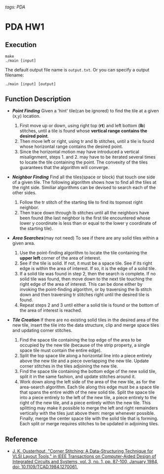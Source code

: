 ###### tags: PDA
# PDA HW1
## Execution
```shell
make
./main [input]
```
The default output file name is `output.txt`. Or you can specify a output filename:
```shell
./main [input] [output]
```

## Function Description

* ***Point Finding***
Given a 'hint' tile(can be ignored) to find the tile at a given (x,y) location.
    1. First move up or down, using right top (**rt**) and left bottom (**lb**) stitches, until a tile is found whose **vertical range contains the desired point**.
    2. Then move left or right, using tr and lb stitches, until a tile is found whose horizontal range contains the desired point.
    3. Since the horizontal motion may have introduced a vertical misalignment, steps 1. and 2. may have to be iterated several times to locate the tile containing the point. The convexity of the tiles guarantees that the algorithm will converge.

* ***Neighbor Finding***
Find all the tiles(space or block) that touch one side of a given tile. The following algorithm shows how to find all the tiles at the right side. Similiar algorithms can be devised to search each of the other sides.
    1. Follow the tr stitch of the starting tile to find its topmost right neighbor.
    2. Then trace down through lb stitches until all the neighbors have been found (the last neighbor is the first tile encountered whose lower y coordinate is less than or equal to the lower y coordinate of the starting tile).
    
* ***Area Searches***(may not need)
To see if there are any solid tiles within a given area.
    1. Use the point-finding algorithm to locate the tile containing the **upper left** corner of the area of interest.
    2. See if the tile is solid. If not, it must be a space tile. See if its right edge is within the area of interest. If so, it is the edge of a solid tile.
    3. If a solid tile was found in step 2, then the search is complete. If no solid tile was found, then move down to the next tile touching the right edge of the area of interest. This can be done either by invoking the point-finding algorithm, or by traversing the lb stitch down and then traversing tr stitches right until the desired tile is found.
    4. Repeat steps 2 and 3 until either a solid tile is found or
the bottom of the area of interest is reached.

* ***Tile Creation***
If there are no existing solid tiles in the desired area of the new tile, insert the tile into the data structure, clip and merge space tiles and updating corner stitches.
    1. Find the space tile containing the top edge of the area to be occupied by the new tile (because of the strip property, a single space tile must contain the entire edge).
    2. Split the top space tile along a horizontal line into a piece entirely above the new tile and a piece overlapping the new tile. Update corner stitches in the tiles adjoining the new tile.
    3. Find the space tile containing the bottom edge of the new solid tile, split it in the same fashion, and update stitches around it.
    4. Work down along the left side of the area of the new tile, as for the area-search algorithm. Each tile along this edge must be a space tile that spans the entire width of the new solid tile. Split the space tile into a piece entirely to the left of the new tile, a piece entirely to the right of the new tile, and a piece entirely within the new tile. This splitting may make it possible to merge the left and right remainders vertically with the tiles just above them: merge whenever possible. Finally, merge the center space tile with the solid tile that is forming. Each split or merge requires stitches to be updated in adjoining tiles.



## Reference 
* [J. K. Ousterhout, "Corner Stitching: A Data-Structuring Technique for VLSI Layout Tools," in IEEE Transactions on Computer-Aided Design of Integrated Circuits and Systems, vol. 3, no. 1, pp. 87-100, January 1984, doi: 10.1109/TCAD.1984.1270061.](https://ieeexplore.ieee.org/abstract/document/1270061)

